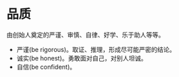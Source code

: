 # 品质

由创始人奠定的严谨、审慎、自律、好学、乐于助人等等。

- 严谨(be rigorous)。取证、推理，形成尽可能严密的结论。
- 诚实(be honest)。勇敢面对自己，对别人坦诚。
- 自信(be confident)。
